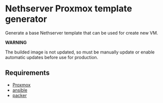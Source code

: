 # Nethserver Proxmox template generator

Generate a base Nethserver template that can be used for create new VM.

**WARNING**

The builded image is not updated, so must be manually update or enable automatic
updates before use for production.

## Requirements

 * [Proxmox](https://www.proxmox.com/)
 * [ansible](https://www.ansible.com/)
 * [packer](https://www.packer.io/)
